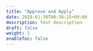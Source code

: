 ```yaml
---
title: "Approve and Apply"
date: 2020-01-30T00:38:25+09:00
description: Test description
draft: false
weight: 1
enableToc: false
---
```

